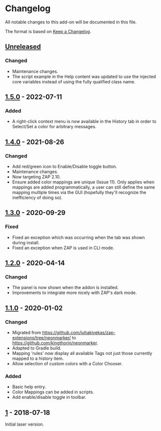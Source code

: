 # Changelog
All notable changes to this add-on will be documented in this file.

The format is based on [Keep a Changelog](https://keepachangelog.com/en/1.0.0/).

## [Unreleased]
### Changed
- Maintenance changes.
- The script example in the Help content was updated to use the injected core variables instead of using the fully qualified class name.

## [1.5.0] - 2022-07-11
### Added
- A right-click context menu is now available in the History tab in order to Select/Set a color for arbitrary messages.

## [1.4.0] - 2021-08-26

### Changed
- Add red/green icon to Enable/Disable toggle button.
- Maintenance changes.
- Now targeting ZAP 2.10.
- Ensure added color mappings are unique (Issue 11). Only applies when mappings are added programmatically, a user can still define the same mapping multiple times via the GUI (hopefully they'll recognize the inefficiency of doing so).

## [1.3.0] - 2020-09-29

### Fixed
- Fixed an exception which was occurring when the tab was shown during install.
- Fixed an exception when ZAP is used in CLI mode.

## [1.2.0] - 2020-04-14

### Changed
- The panel is now shown when the addon is installed.
- Improvements to integrate more nicely with ZAP's dark mode.

## [1.1.0] - 2020-01-02

### Changed
- Migrated from https://github.com/juhakivekas/zap-extensions/tree/neonmarker/ to https://github.com/kingthorin/neonmarker.
- Adapted to Gradle build.
- Mapping 'rules' now display all available Tags not just those currently mapped to a history item.
- Allow selection of custom colors with a Color Chooser.

### Added
- Basic help entry.
- Color Mappings can be added in scripts.
- Add enable/disable toggle in toolbar.

## [1] - 2018-07-18

Initial laser version.

[Unreleased]: https://github.com/kingthorin/neonmarker/compare/v1.5.0...HEAD
[1.5.0]: https://github.com/kingthorin/neonmarker/compare/v1.4.0...v1.5.0
[1.4.0]: https://github.com/kingthorin/neonmarker/compare/v1.3.0...v1.4.0
[1.3.0]: https://github.com/kingthorin/neonmarker/compare/v1.2.0...v1.3.0
[1.2.0]: https://github.com/kingthorin/neonmarker/compare/v1.1.0...v1.2.0
[1.1.0]: https://github.com/kingthorin/neonmarker/compare/e5d19ea50a3b8879c4e1e88fc36765635c2317de...v1.1.0
[1]: https://github.com/juhakivekas/zap-extensions/releases/tag/1
